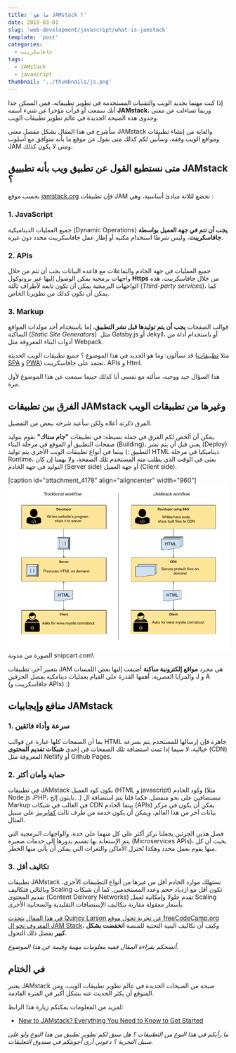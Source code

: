 ```yaml
---
title: 'ما هو JAMstack ؟'
date: 2019-03-01
slug: 'web-development/javascript/what-is-jamstack'
template: 'post'
categories:
  - جافاسكريبت
tags:
  - JAMstack
  - javascript
thumbnail: '../thumbnails/js.png'
---
```


إذا كنت مهتما بجديد الويب والتقنيات المستخدمة في تطوير تطبيقاته، فمن الممكن جدا أنك سمعت أو قرأت مؤخرا عن شيء اسمه **JAMstack**، وربما تساءلت عن معنى وجدوى هذه الصيحة الجديدة في عالم تطوير تطبيقات الويب.

سأشرح في هذا المقال بشكل مفصل معنى JAMstack والغاية من إنشاء تطبيقات ومواقع الويب وفقه، وسأبين لكم كذلك متى نقول عن موقع ما بأنه متوافق مع أسلوب JAM ومتى لا يكون كذلك.

## متى نستطيع القول عن تطبيق ويب بأنه تطبييق JAMstack ؟

بحسب موقع [jamstack.org](https://jamstack.org/) فإن تطبيقات JAM تخضع لثلاثة مبادئ أساسية، وهي :

### 1\. **J**avaScript

جميع العمليات الديناميكية (Dynamic Operations) **يجب أن تتم في جهة العميل بواسطة جافاسكريبت**، وليس شرطا استخدام مكتبة أو إطار عمل جافاسكريبت محدد دون غيره.

### 2\. **A**PIs

جميع العمليات في جهة الخادم والتفاعلات مع قاعدة البيانات يجب أن تتم من خلال واجهات برمجية يمكن الوصول إليها عبر بروتوكول **Https** من خلال جافاسكريبت. هذه الواجهات البرمجية يمكن أن تكون تابعة لأطراف ثالثة (_Third-party services_)، كما يمكن أن تكون كذلك من تطويرنا الخاص.

### 3\. **M**arkup

قوالب الصفحات **يجب أن يتم توليدها قبل نشر التطبيق**، إما باستخدام أحد مولدات المواقع الساكنة (_Static Site Generators_)  مثل Gatsby.js أو Jekyll، أو باستخدام أداة من أدوات البناء المعروفة مثل Webpack.

قد تسألون: وما هو الجديد في هذا الموضوع ؟ جميع تطبيقات الويب الحديثة (مثلا [تطبيقات SPA](https://www.tutomena.com/web-development/javascript/what-is-single-page-application/) و [PWA](https://www.tutomena.com/web-development/what-is-progressive-web-applications/)) تعتمد على جافاسكريبت، APIs و Html.

هذا السؤال جيد ووجيه، سألته مع نفسي أنا كذلك حينما سمعت عن هذا الموضوع لأول مرة.

## الفرق بين تطبيقات JAMstack وغيرها من تطبيقات الويب

الفرق ذكرته أعلاه ولكن سأعيد شرحه ببعض من التفصيل.

يمكن أن ألخص لكم الفرق في جملة بسيطة: في تطبيقات **"جام ستاك"** نقوم بتوليد صفحات التطبيق أو الموقع في مرحلة البناء (Building)، يعني قبل أن يتم نشر (Deploy) التطبيق :) بينما في أنواع تطبيقات الويب الأخرى يتم توليد HTML ديناميكيا في مرحلة Runtime، يعني في الوقت الذي يطلب منه المستخدم تلك الصفحة، ولا يهمنا إن كان التوليد في جهة الخادم (Server side) أو جهة العميل (Client side).

[caption id="attachment_4178" align="aligncenter" width="960"][![](../images/jamstack-vs-wordpress.png)](../images/jamstack-vs-wordpress.png) الصورة من مدونة snipcart.com\

بتعبير آخر، تطبيقات JAM هي مجرد **مواقع إلكترونية ساكنة** أضيفت إليها بعض اللمسات والمزايا العصرية، أهمها القدرة على القيام بعمليات دينامكية بفضل الحرفين J و A (جافاسكريبت و APIs) :)

## منافع وإيجابيات JAMstack

### **1\. سرعة وأداء فائقين**

بما أن الصفحات كلها عبارة عن قوالب HTML جاهزة فإن إرسالها للمستخدم يتم بسرعة خيالية، لا سيما إذا تمت استضافة تلك الصفحات في إحدى **شبكات تقديم المحتوى** (CDN) المعروفة مثل Netlify أو Github Pages.

### **2\. حماية وأمان أكثر**

في تطبيقات JAMstack يكون كود العميل (HTML و javascript) وكود الخادم (مثلا Node.js ،PHP، بايثون إلخ...) مستضافين على نحو منفصل. فكما قلنا يتم استضافة ال Markup في الغالب في شبكات CDN بينما الخادم (APIs) يمكن أن يكون في مركز بيانات آخر من هذا العالم، ويمكن أن يكون خدمة من طرف ثالث [كفايربيز](https://www.tutomena.com/web-development/firebase/) على سبيل المثال.

فصل هذين الجزئين يجعلنا نركز أكثر على كل منهما على حدة، والواجهات البرمجية التي يتم الإستعانة بها تقسم بدورها إلى خدمات صغيرة (Microservices APIs)، بحيث أن كل منها يقوم بعمل محدد وهكذا تُختزل الأماكن والثغرات التي يمكن أن يأتي منها الخطر.

### **3\. تكاليف أقل**

تطبيقات JAMstack تستهلك موارد الخادم أقل من غيرها من أنواع التطبيقات الأخرى، وبالتالي فتكاليف Scaling تكون أقل مع ازدياد حجم وعدد المستخدمين. كما أن شبكات تقديم المحتوى (Content Delivery Networks) تقدم حلولا وإمكانية لعمل Scaling بأسعار معقولة مقارنة بتكاليف الإستضافات التقليدية والسحابية الأخرى.

[في هذا المقال يتحدث Quincy Larson عن تجربة تحول موقع freeCodeCamp.org المعروف نحو ال JAM Stack](https://dev.to/ossia/how-freecodecamporg-uses-the-jamstack--a-single-api-server-to-help-millions-of-people-learn-to-code-every-month-4d5g)، وكيف أن تكاليف البنية التحتية للمنصة **انخفضت بشكل كبير** بفضل ذلك التحول.

_أنصحكم بقراءة المقال ففيه معلومات مهمة وقيمة عن هذا الموضوع._

## في الختام

يعتبر JAMstack صيحة من الصيحات الجديدة في عالم تطوير تطبيقات الويب، ومن المتوقع أن يكثر الحديث عنه بشكل أكبر في الفترة القادمة.

لمزيد من المعلومات يمكنكم زيارة هذا الرابط:

- [New to JAMstack? Everything You Need to Know to Get Started](https://snipcart.com/blog/jamstack)

_ما رأيكم في هذا النوع من التطبيقات ؟ هل سبق لكم تطوير تطبيق من هذا النوع ولو على سبيل التجربة ؟ دعوني أرى أجوبتكم في صندوق التعليقات._
